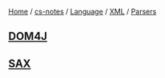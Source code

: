 [Home](https://mengxianbin.github.io) /
[cs-notes](https://mengxianbin.github.io/cs-notes/site) /
[Language](https://mengxianbin.github.io/cs-notes/site/Language) /
[XML](https://mengxianbin.github.io/cs-notes/site/Language/XML) /
[Parsers](https://mengxianbin.github.io/cs-notes/site/Language/XML/Parsers)

## [DOM4J](https://mengxianbin.github.io/cs-notes/site/Language/XML/Parsers/DOM4J)

## [SAX](https://mengxianbin.github.io/cs-notes/site/Language/XML/Parsers/SAX)
